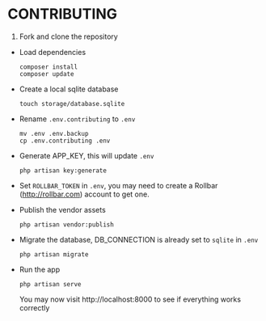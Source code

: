# CONTRIBUTING

1. Fork and clone the repository

+ Load dependencies

    ```
    composer install
    composer update
    ```

+ Create a local sqlite database

    ```
    touch storage/database.sqlite
    ```

+ Rename `.env.contributing` to `.env`

    ```
    mv .env .env.backup
    cp .env.contributing .env
    ```

+ Generate APP_KEY, this will update `.env`

    ```
    php artisan key:generate
    ```

+ Set `ROLLBAR_TOKEN` in `.env`, you may need to create a Rollbar (http://rollbar.com) account to get one.

+ Publish the vendor assets

    ```
    php artisan vendor:publish
    ```

+ Migrate the database, DB_CONNECTION is already set to `sqlite` in `.env`

    ```
    php artisan migrate
    ```

+ Run the app

    ```
    php artisan serve
    ```

    You may now visit http://localhost:8000 to see if everything works correctly
